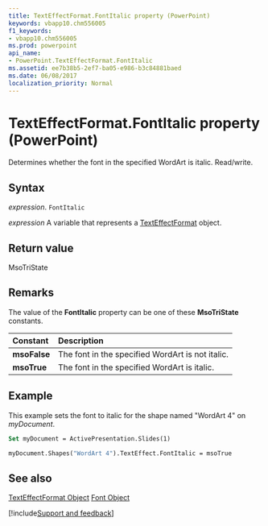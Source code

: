 ```yaml
---
title: TextEffectFormat.FontItalic property (PowerPoint)
keywords: vbapp10.chm556005
f1_keywords:
- vbapp10.chm556005
ms.prod: powerpoint
api_name:
- PowerPoint.TextEffectFormat.FontItalic
ms.assetid: ee7b38b5-2ef7-ba05-e986-b3c84881baed
ms.date: 06/08/2017
localization_priority: Normal
---
```



# TextEffectFormat.FontItalic property (PowerPoint)

Determines whether the font in the specified WordArt is italic. Read/write.


## Syntax

_expression_. `FontItalic`

_expression_ A variable that represents a [TextEffectFormat](PowerPoint.TextEffectFormat.md) object.


## Return value

MsoTriState


## Remarks

The value of the  **FontItalic** property can be one of these **MsoTriState** constants.



|Constant|Description|
|:-----|:-----|
|**msoFalse**|The font in the specified WordArt is not italic.|
|**msoTrue**| The font in the specified WordArt is italic.|

## Example

This example sets the font to italic for the shape named "WordArt 4" on _myDocument_.


```vb
Set myDocument = ActivePresentation.Slides(1)

myDocument.Shapes("WordArt 4").TextEffect.FontItalic = msoTrue
```


## See also


[TextEffectFormat Object](PowerPoint.TextEffectFormat.md)
[Font Object](PowerPoint.Font.md)

[!include[Support and feedback](~/includes/feedback-boilerplate.md)]